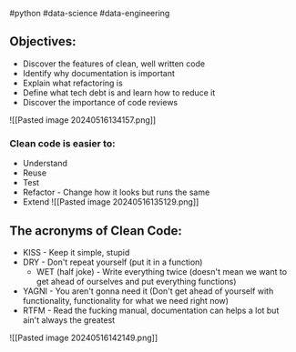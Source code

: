 #python #data-science #data-engineering 

## Objectives:
- Discover the features of clean, well written code
- Identify why documentation is important
- Explain what refactoring is
- Define what tech debt is and learn how to reduce it
- Discover the importance of code reviews

![[Pasted image 20240516134157.png]]
### Clean code is easier to:
- Understand
- Reuse
- Test
- Refactor - Change how it looks but runs the same
- Extend
![[Pasted image 20240516135129.png]]
## The acronyms of Clean Code:

- KISS - Keep it simple, stupid
- DRY - Don't repeat yourself (put it in a function)
	- WET (half joke) - Write everything twice (doesn't mean we want to get ahead of ourselves and put everything functions)
- YAGNI - You aren't gonna need it (Don't get ahead of yourself with functionality, functionality for what we need right now)
- RTFM - Read the fucking manual, documentation can helps a lot but ain't always the greatest

![[Pasted image 20240516142149.png]]